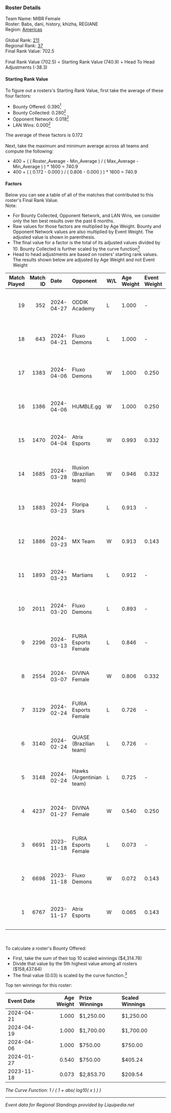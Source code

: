 ### Roster Details<br />
Team Name: MIBR Female<br />
Roster: Babs, dani, history, khizha, REGIANE<br />
Region: [Americas]( ../standings_americas.md)<br />
<br />
Global Rank: [211](../standings_global.md)<br />
Regional Rank: [37]( ../standings_americas.md)<br />
Final Rank Value:  702.5<br />
<br />
Final Rank Value (702.5) = Starting Rank Value (740.9) + Head To Head Adjustments (-38.3)<br />

#### Starting Rank Value<br />
To figure out a rosters's Starting Rank Value, first take the average of these four factors:<br />
- Bounty Offered: 0.390[<sup>1</sup>](#table2)
- Bounty Collected: 0.280[<sup>2</sup>](#table1)
- Opponent Network: 0.018[<sup>2</sup>](#table1)
- LAN Wins: 0.000[<sup>2</sup>](#table1)

The average of these factors is 0.172<br />
<br />
Next, take the maximum and minimum average across all teams and compute the following:<br />
- 400 + ( ( Roster_Average - Min_Average ) / ( Max_Average - Min_Average ) ) * 1600 = 740.9
- 400 + ( ( 0.172 - 0.000 ) / ( 0.806 - 0.000 ) ) * 1600 = 740.9


#### Factors<br />
Below you can see a table of all of the matches that contributed to this roster's Final Rank Value.<br />
Note:<br />

- For Bounty Collected, Opponent Network, and LAN Wins, we consider only the ten best results over the past 6 months.
- Raw values for those factors are multiplied by Age Weight. Bounty and Opponent Network values are also multiplied by Event Weight. The adjusted value is shown in parenthesis.
- The final value for a factor is the total of its adjusted values divided by 10. Bounty Collected is further scaled by the curve function[<sup>3</sup>](#curveFunction)
- Head to head adjustments are based on rosters' starting rank values. The results shown below are adjusted by Age Weight and not Event Weight
<span id="table1"></span><br />


| Match Played | Match ID | Date       | Opponent                  | W/L | Age Weight | Event Weight | Bounty Collected | Opponent Network | LAN Wins  | H2H Adj. | Roster                                |
| -: | -: | :- | :- | :- | :- | :- | :- | :- | :- | -: | :- |
|           19 |      352 | 2024-04-27 | ODDIK Academy             | L   | 1.000      | -            | -                | -                | -         |   -19.22 | Babs, dani, history, khizha, REGIANE  |
|           18 |      643 | 2024-04-21 | Fluxo Demons              | L   | 1.000      | -            | -                | -                | -         |    -8.35 | Babs, dani, ferzy, khizha, REGIANE    |
|           17 |     1383 | 2024-04-06 | Fluxo Demons              | W   | 1.000      | 0.250        | 0.065 (0.016)    | 0.289 (0.072)    | 0 (0.000) |    22.87 | Babs, dani, ferzy, khizha, REGIANE    |
|           16 |     1386 | 2024-04-06 | HUMBLE.gg                 | W   | 1.000      | 0.250        | 0.000 (0.000)    | 0.000 (0.000)    | 0 (0.000) |     4.78 | Babs, dani, ferzy, khizha, REGIANE    |
|           15 |     1470 | 2024-04-04 | Atrix Esports             | W   | 0.993      | 0.332        | 0.010 (0.003)    | 0.165 (0.054)    | 0 (0.000) |    14.40 | Babs, dani, ferzy, khizha, REGIANE    |
|           14 |     1685 | 2024-03-28 | Illusion (Brazilian team) | W   | 0.946      | 0.332        | 0.008 (0.002)    | 0.035 (0.011)    | 0 (0.000) |    12.36 | Babs, dani, ferzy, khizha, REGIANE    |
|           13 |     1883 | 2024-03-23 | Floripa Stars             | L   | 0.913      | -            | -                | -                | -         |   -14.87 | Babs, dani, ferzy, khizha, REGIANE    |
|           12 |     1886 | 2024-03-23 | MX Team                   | W   | 0.913      | 0.143        | 0.000 (0.000)    | 0.032 (0.004)    | 0 (0.000) |     7.06 | Babs, dani, ferzy, khizha, REGIANE    |
|           11 |     1893 | 2024-03-23 | Martians                  | L   | 0.912      | -            | -                | -                | -         |   -17.74 | Babs, dani, ferzy, khizha, REGIANE    |
|           10 |     2011 | 2024-03-20 | Fluxo Demons              | L   | 0.893      | -            | -                | -                | -         |    -7.57 | Babs, dani, ferzy, khizha, REGIANE    |
|            9 |     2296 | 2024-03-13 | FURIA Esports Female      | L   | 0.846      | -            | -                | -                | -         |   -10.34 | Babs, dani, ferzy, khizha, REGIANE    |
|            8 |     2554 | 2024-03-07 | DIVINA Female             | W   | 0.806      | 0.332        | 0.009 (0.002)    | 0.078 (0.021)    | 0 (0.000) |    10.88 | Babs, dani, ferzy, khizha, REGIANE    |
|            7 |     3129 | 2024-02-24 | FURIA Esports Female      | L   | 0.726      | -            | -                | -                | -         |    -9.25 | Babs, dani, ferzy, khizha, REGIANE    |
|            6 |     3140 | 2024-02-24 | QUASE (Brazilian team)    | L   | 0.726      | -            | -                | -                | -         |   -17.69 | Babs, dani, ferzy, khizha, REGIANE    |
|            5 |     3148 | 2024-02-24 | Hawks (Argentinian team)  | L   | 0.725      | -            | -                | -                | -         |   -14.13 | Babs, dani, ferzy, khizha, REGIANE    |
|            4 |     4237 | 2024-01-27 | DIVINA Female             | W   | 0.540      | 0.250        | 0.009 (0.001)    | 0.078 (0.011)    | 0 (0.000) |     6.78 | Babs, dani, ferzy, khizha, REGIANE    |
|            3 |     6691 | 2023-11-18 | FURIA Esports Female      | L   | 0.073      | -            | -                | -                | -         |    -0.90 | Babs, chjna4Q, ferzy, khizha, REGIANE |
|            2 |     6698 | 2023-11-18 | Fluxo Demons              | W   | 0.072      | 0.143        | 0.065 (0.001)    | 0.289 (0.003)    | 0 (0.000) |     1.71 | Babs, chjna4Q, ferzy, khizha, REGIANE |
|            1 |     6767 | 2023-11-17 | Atrix Esports             | W   | 0.065      | 0.143        | 0.010 (0.000)    | 0.165 (0.002)    | 0 (0.000) |     0.88 | Babs, chjna4Q, ferzy, khizha, REGIANE |

<br />
<span id="table2"></span><br />
To calculate a roster's Bounty Offered:<br />

- First, take the sum of their top 10 scaled winnings ($4,314.78)
- Divide that value by the 5th highest value among all rosters ($158,437.64)
- The final value (0.03) is scaled by the curve function.[<sup>3</sup>](#curveFunction)

Top ten winnings for this roster:<br />

| Event Date | Age Weight | Prize Winnings | Scaled Winnings |
| :- | -: | :- | :- |
| 2024-04-21 |      1.000 | $1,250.00      | $1,250.00       |
| 2024-04-19 |      1.000 | $1,700.00      | $1,700.00       |
| 2024-04-06 |      1.000 | $750.00        | $750.00         |
| 2024-01-27 |      0.540 | $750.00        | $405.24         |
| 2023-11-18 |      0.073 | $2,853.70      | $209.54         |


<span id="curveFunction"></span>_The Curve Function: 1 / ( 1 + abs( log10( x ) ) )_<br />

---
_Event data for Regional Standings provided by Liquipedia.net_<br />
